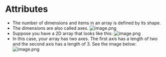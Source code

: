 # Attributes

* The number of dimensions and items in an array is defined by its shape.
* The dimensions are also called axes.
![image.png](https://dphi-live.s3.amazonaws.com/media_uploads/image_33f018e01c4640ef9817f31ddc6159ea.png)
* Suppose you have a 2D array that looks like this:
![image.png](https://dphi-live.s3.amazonaws.com/media_uploads/image_5d0fb20a77574a00802d8982ec08326a.png)
* In this case, your array has two axes. The first axis has a length of two and the second axis has a length of 3. See the image below:
![image.png](https://dphi-live.s3.amazonaws.com/media_uploads/image_c0447e8da81540e1b2ba98bbf3fb223e.png)